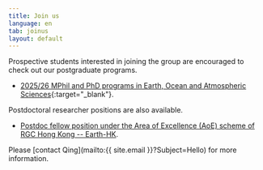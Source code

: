 ```yaml
---
title: Join us
language: en
tab: joinus
layout: default
---
```


Prospective students interested in joining the group are encouraged to check out our postgraduate programs.

- [2025/26 MPhil and PhD programs in Earth, Ocean and Atmospheric Sciences](https://fytgs.hkust-gz.edu.cn/programs/2025-26/function-hub-2025-26/earth-ocean-and-atmospheric-sciences-4){:target="_blank"}.

Postdoctoral researcher positions are also available.

- [Postdoc fellow position under the Area of Excellence (AoE) scheme of RGC Hong Kong -- Earth-HK](https://earthhk.hkust.edu.hk/job-opportunities).

Please [contact Qing](mailto:{{ site.email }}?Subject=Hello) for more information.

